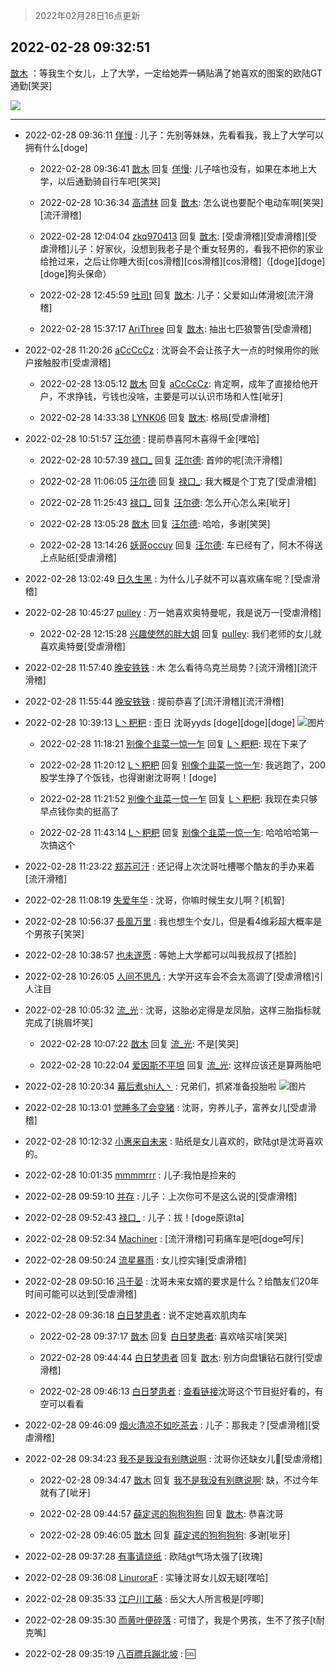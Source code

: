 > 2022年02月28日16点更新
<link rel="stylesheet" href="https://cdn.jsdelivr.net/gh/taotie6/sampleJSON@main/css/photo_show.css">
<meta name="referrer" content="no-referrer" />


 ## 2022-02-28 09:32:51 

 [㪚木](https://www.coolapk.com/feed/33878803?shareKey=NGE1ZmJhMGJiZjVkNjIxYzJhZjM~) ：等我生个女儿，上了大学，一定给她弄一辆贴满了她喜欢的图案的欧陆GT通勤[笑哭] 

<div class="album">
<img class="img-item" src="https://image.coolapk.com/feed/2019/0412/17/1081091_1555060673_5592@400x225.gif" />
</div>

 ------- 

- 2022-02-28 09:36:11 [佯慢](uid=888105) : 儿子：先别等妹妹，先看看我，我上了大学可以拥有什么[doge] 

    - 2022-02-28 09:36:41 [㪚木](uid=1081091) 回复 [佯慢](uid=888105): 儿子啥也没有，如果在本地上大学，以后通勤骑自行车吧[笑哭] 

    - 2022-02-28 10:36:34 [高清林](uid=8114305) 回复 [㪚木](uid=1081091): 怎么说也要配个电动车啊[笑哭][流汗滑稽] 

    - 2022-02-28 12:04:04 [zkq970413](uid=1309703) 回复 [㪚木](uid=1081091): [受虐滑稽][受虐滑稽][受虐滑稽]儿子：好家伙，没想到我老子是个重女轻男的，看我不把你的家业给抢过来，之后让你睡大街[cos滑稽][cos滑稽][cos滑稽]（[doge][doge][doge]狗头保命） 

    - 2022-02-28 12:45:59 [吐司t](uid=3079076) 回复 [㪚木](uid=1081091): 儿子：父爱如山体滑坡[流汗滑稽] 

    - 2022-02-28 15:37:17 [AriThree](uid=1560115) 回复 [㪚木](uid=1081091): 抽出七匹狼警告[受虐滑稽] 

- 2022-02-28 11:20:26 [aCcCcCz](uid=1309064) : 沈哥会不会让孩子大一点的时候用你的账户接触股市[受虐滑稽] 

    - 2022-02-28 13:05:12 [㪚木](uid=1081091) 回复 [aCcCcCz](uid=1309064): 肯定啊，成年了直接给他开户，不求挣钱，亏钱也没啥，主要是可以认识市场和人性[呲牙] 

    - 2022-02-28 14:33:38 [LYNK06](uid=2194108) 回复 [㪚木](uid=1081091): 格局[受虐滑稽] 

- 2022-02-28 10:51:57 [汪尔德](uid=1595236) : 提前恭喜阿木喜得千金[嘿哈] 

    - 2022-02-28 10:57:39 [禄口_](uid=1005884) 回复 [汪尔德](uid=1595236): 首帅的呢[流汗滑稽] 

    - 2022-02-28 11:06:05 [汪尔德](uid=1595236) 回复 [禄口_](uid=1005884): 我大概是个丁克了[受虐滑稽] 

    - 2022-02-28 11:25:43 [禄口_](uid=1005884) 回复 [汪尔德](uid=1595236): 怎么开心怎么来[呲牙] 

    - 2022-02-28 13:05:28 [㪚木](uid=1081091) 回复 [汪尔德](uid=1595236): 哈哈，多谢[笑哭] 

    - 2022-02-28 13:14:26 [妖哥occuy](uid=1388591) 回复 [汪尔德](uid=1595236): 车已经有了，阿木不得送上点贴纸[受虐滑稽] 

- 2022-02-28 13:02:49 [日久生黑](uid=1062678) : 为什么儿子就不可以喜欢痛车呢？[受虐滑稽] 

- 2022-02-28 10:45:27 [pulley](uid=391132) : 万一她喜欢奥特曼呢，我是说万一[受虐滑稽] 

    - 2022-02-28 12:15:28 [兴趣使然的胖大姐](uid=13428232) 回复 [pulley](uid=391132): 我们老师的女儿就喜欢奥特曼[受虐滑稽] 

- 2022-02-28 11:57:40 [晚安铁铁](uid=2870621) : 木 怎么看待乌克兰局势？[流汗滑稽][流汗滑稽] 

- 2022-02-28 11:55:44 [晚安铁铁](uid=2870621) : 提前恭喜了[流汗滑稽][流汗滑稽] 

- 2022-02-28 10:39:13 [L丶粑粑](uid=706905) : 歪日  沈哥yyds [doge][doge][doge] ![图片](https://image.coolapk.com/feed/2022/0228/10/706905_b99b8738_5952_3815_514@1080x2400.jpeg)

    - 2022-02-28 11:18:21 [别像个韭菜一惊一乍](uid=824256) 回复 [L丶粑粑](uid=706905): 现在下来了 

    - 2022-02-28 11:20:12 [L丶粑粑](uid=706905) 回复 [别像个韭菜一惊一乍](uid=824256): 我逃跑了，200股学生挣了个饭钱，也得谢谢沈哥啊！[doge] 

    - 2022-02-28 11:21:52 [别像个韭菜一惊一乍](uid=824256) 回复 [L丶粑粑](uid=706905): 我现在卖只够早点钱你卖的挺高了 

    - 2022-02-28 11:43:14 [L丶粑粑](uid=706905) 回复 [别像个韭菜一惊一乍](uid=824256): 哈哈哈哈第一次搞这个 

- 2022-02-28 11:23:22 [郑苏可汗](uid=678781) : 还记得上次沈哥吐槽哪个酷友的手办来着[流汗滑稽] 

- 2022-02-28 11:08:19 [失爱年华](uid=935220) : 沈哥，你嘛时候生女儿啊？[机智] 

- 2022-02-28 10:56:37 [長風万里](uid=3307053) : 我也想生个女儿，但是看4维彩超大概率是个男孩子[笑哭] 

- 2022-02-28 10:38:57 [也未遂愿](uid=3056500) : 等她上大学都可以叫我叔叔了[捂脸] 

- 2022-02-28 10:26:05 [人间不思凡](uid=2080265) : 大学开这车会不会太高调了[受虐滑稽]引人注目 

- 2022-02-28 10:05:32 [流_光](uid=1451285) : 沈哥，这胎必定得是龙凤胎，这样三胎指标就完成了[挑眉坏笑] 

    - 2022-02-28 10:07:22 [㪚木](uid=1081091) 回复 [流_光](uid=1451285): 不是[笑哭] 

    - 2022-02-28 10:22:04 [爱因斯不平坦](uid=834251) 回复 [流_光](uid=1451285): 这样应该还是算两胎吧 

- 2022-02-28 10:20:34 [幕后煮shi人丶](uid=1067340) : 兄弟们，抓紧准备投胎啦 ![图片](https://image.coolapk.com/feed/2022/0228/10/1067340_e892247a_4833_8489_48@672x672.jpeg)

- 2022-02-28 10:13:01 [觉睡多了会变猪](uid=3900931) : 沈哥，穷养儿子，富养女儿[受虐滑稽] 

- 2022-02-28 10:12:32 [小惠来自未来](uid=847097) : 贴纸是女儿喜欢的，欧陆gt是沈哥喜欢的。 

- 2022-02-28 10:01:35 [mmmmrrr](uid=3384805) : 儿子:我怕是捡来的 

- 2022-02-28 09:59:10 [并存](uid=1248138) : 儿子：上次你可不是这么说的[受虐滑稽] 

- 2022-02-28 09:52:43 [禄口_](uid=1005884) : 儿子：拔！[doge原谅ta] 

- 2022-02-28 09:52:34 [Machiner](uid=3114536) : [流汗滑稽]可莉痛车是吧[doge呵斥] 

- 2022-02-28 09:50:24 [流星暴雨](uid=3302275) : 女儿控实锤[受虐滑稽] 

- 2022-02-28 09:50:16 [冯于晏](uid=2980763) : 沈哥未来女婿的要求是什么？给酷友们20年时间可能可以达到[受虐滑稽] 

- 2022-02-28 09:36:18 [白日梦患者](uid=533502) : 说不定她喜欢肌肉车 

    - 2022-02-28 09:37:17 [㪚木](uid=1081091) 回复 [白日梦患者](uid=533502): 喜欢啥买啥[笑哭] 

    - 2022-02-28 09:44:44 [白日梦患者](uid=533502) 回复 [㪚木](uid=1081091): 别方向盘镶钻石就行[受虐滑稽] 

    - 2022-02-28 09:46:13 [白日梦患者](uid=533502) : <a class="feed-link-url" href="https://m.bilibili.com/video/av723480654?p=1" title="https://m.bilibili.com/video/av723480654?p=1" target="_blank" rel="nofollow">查看链接</a>沈哥这个节目挺好看的，有空可以看看 

- 2022-02-28 09:46:09 [烟火清凉不如吃茶去](uid=4279524) : 儿子：那我走？[受虐滑稽][受虐滑稽] 

- 2022-02-28 09:34:23 [我不是我没有别瞎说啊](uid=2231912) : 沈哥你还缺女儿🐴[受虐滑稽] 

    - 2022-02-28 09:34:47 [㪚木](uid=1081091) 回复 [我不是我没有别瞎说啊](uid=2231912): 缺，不过今年就有了[呲牙] 

    - 2022-02-28 09:44:57 [薛定谔的狗狗狗狗](uid=2327954) 回复 [㪚木](uid=1081091): 恭喜沈哥 

    - 2022-02-28 09:46:05 [㪚木](uid=1081091) 回复 [薛定谔的狗狗狗狗](uid=2327954): 多谢[呲牙] 

- 2022-02-28 09:37:28 [有事请烧纸](uid=1802946) : 欧陆gt气场太强了[玫瑰] 

- 2022-02-28 09:36:08 [LinuroraF](uid=2265773) : 实锤沈哥女儿奴无疑[嘿哈] 

- 2022-02-28 09:35:33 [江户川工藤](uid=708569) : 岳父大人所言极是[哼唧] 

- 2022-02-28 09:35:30 [而黄叶便碎落](uid=2845514) : 可惜了，我是个男孩，生不了孩子[t耐克嘴] 

- 2022-02-28 09:35:19 [八百膘兵蹦北坡](uid=1105274) : 🆒 

